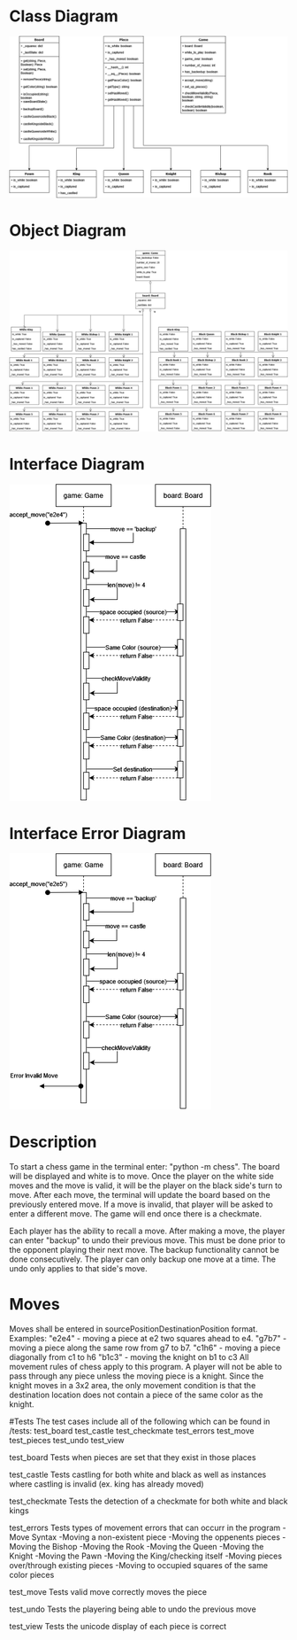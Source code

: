 # Class Diagram
![Class Diagram](images/Chess_Class_Diagram.png)

# Object Diagram
![Object Diagram](images/Chess_Object_Diagram.png)

# Interface Diagram
![Interface Diagram](images/Chess_Interaction_Diagram.png)

# Interface Error Diagram
![Interface Error Diagram](images/Error_Interface_Diagram.png)

# Description
To start a chess game in the terminal enter: "python -m chess".
The board will be displayed and white is to move.
Once the player on the white side moves and the move is valid, it will be the player on the black side's turn to move.
After each move, the terminal will update the board based on the previously entered move. If a move is invalid, that player will be asked to enter a different move.
The game will end once there is a checkmate.

Each player has the ability to recall a move. After making a move, the player can enter "backup" to undo their previous move. This must be done prior to the opponent playing their next move. The backup functionality cannot be done consecutively. The player can only backup one move at a time. The undo only applies to that side's move.

# Moves
Moves shall be entered in sourcePositionDestinationPosition format.
Examples:
    "e2e4" - moving a piece at e2 two squares ahead to e4.
    "g7b7" - moving a piece along the same row from g7 to b7.
    "c1h6" - moving a piece diagonally from c1 to h6
    "b1c3" - moving the knight on b1 to c3
All movement rules of chess apply to this program.
A player will not be able to pass through any piece unless the moving piece is a knight. Since the knight moves in a 3x2 area, the only movement condition is that the destination location does not contain a piece of the same color as the knight.

#Tests
The test cases include all of the following which can be found in /tests:
    test_board
    test_castle
    test_checkmate
    test_errors
    test_move
    test_pieces
    test_undo
    test_view

test_board
    Tests when pieces are set that they exist in those places

test_castle
    Tests castling for both white and black as well as instances where castling is invalid (ex. king has already moved)

test_checkmate
    Tests the detection of a checkmate for both white and black kings

test_errors
    Tests types of movement errors that can occurr in the program
        -Move Syntax
        -Moving a non-existent piece
        -Moving the oppenents pieces
        -Moving the Bishop
        -Moving the Rook
        -Moving the Queen
        -Moving the Knight
        -Moving the Pawn
        -Moving the King/checking itself
        -Moving pieces over/through existing pieces
        -Moving to occupied squares of the same color pieces

test_move
    Tests valid move correctly moves the piece

test_undo
    Tests the playering being able to undo the previous move

test_view
    Tests the unicode display of each piece is correct
